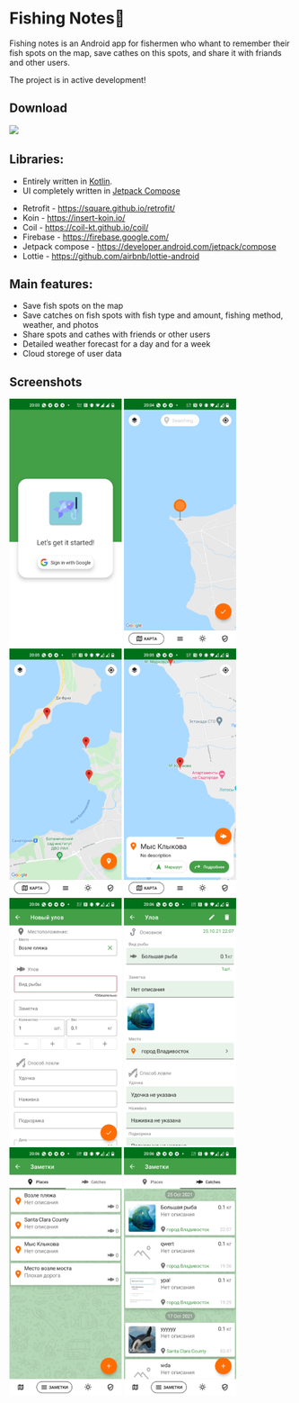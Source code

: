 # Fishing Notes🎣

Fishing notes is an Android app for fishermen who whant to remember their fish spots on the map, save cathes on this spots, and share it with friands and other users.

The project is in active development!



## Download

<a href="https://play.google.com/store/apps/details?id=com.mobileprism.fishing" target="_blank">
<img src="https://play.google.com/intl/en_gb/badges/static/images/badges/en_badge_web_generic.png" width=240 />
</a>

## Libraries:

 * Entirely written in [Kotlin](https://kotlinlang.org/).
 * UI completely written in [Jetpack Compose](https://developer.android.com/jetpack/compose)

-   Retrofit - https://square.github.io/retrofit/
-   Koin - https://insert-koin.io/
-   Coil - https://coil-kt.github.io/coil/
-   Firebase - https://firebase.google.com/
-   Jetpack compose - https://developer.android.com/jetpack/compose
-   Lottie - https://github.com/airbnb/lottie-android

## Main features:
-   Save fish spots on the map
-   Save catches on fish spots with fish type and amount, fishing method, weather, and photos
-   Share spots and cathes with friends or other users
-   Detailed weather forecast for a day and for a week
-   Cloud storege of user data

## Screenshots
<img src="screenshots/login.jpg" width="200" /> <img src="screenshots/place_choosing.jpg" width="200" /> <img src="screenshots/map.jpg" width="200" />
<img src="screenshots/place_info.jpg" width="200" /> <img src="screenshots/new_catch.jpg" width="200" /> <img src="screenshots/catch.jpg" width="200" />
<img src="screenshots/places.jpg" width="200" /> <img src="screenshots/catches.jpg" width="200" />
